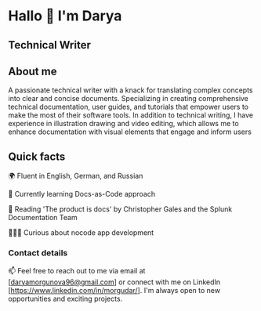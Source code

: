 # Hallo 👋 I'm Darya 
## Technical Writer
## About me 
A passionate technical writer with a knack for translating complex concepts into clear and concise documents. Specializing in creating comprehensive technical documentation, user guides, and tutorials that empower users to make the most of their software tools. In addition to technical writing, I have experience in illustration drawing and video editing, which allows me to enhance documentation with visual elements that engage and inform users

## Quick facts 
🌍 Fluent in English, German, and Russian

🌱 Currently learning Docs-as-Code approach

📖 Reading 'The product is docs' by Christopher Gales and the Splunk Documentation Team

👩🏻‍🏫 Curious about nocode app development



### Contact details
📫 Feel free to reach out to me via email at [daryamorgunova96@gmail.com] or connect with me on LinkedIn [https://www.linkedin.com/in/morgudar/]. I'm always open to new opportunities and exciting projects.

